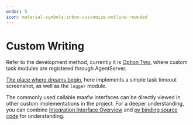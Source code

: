 ```yaml
---
order: 5
icon: material-symbols:inbox-customize-outline-rounded
---
```

# Custom Writing

Refer to the development method, currently it is [Option Two](https://github.com/MaaXYZ/MaaFramework/blob/main/docs/en_us/1.1-QuickStarted.md#approach-2-json--custom-logic-extension-recommended), where custom task modules are registered through AgentServer.

[The place where dreams begin](https://github.com/MAA1999/M9A/pull/371), here implements a simple task timeout screenshot, as well as the `logger` module.

The commonly used callable maafw interfaces can be directly viewed in other custom implementations in the project. For a deeper understanding, you can combine [Integration Interface Overview](https://github.com/MaaXYZ/MaaFramework/blob/main/docs/en_us/2.2-IntegratedInterfaceOverview.md) and [py binding source code](https://github.com/MaaXYZ/MaaFramework/tree/main/source/binding/Python/maa) for understanding.

